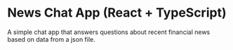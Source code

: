 # News Chat App (React + TypeScript)

A simple chat app that answers questions about recent financial news based on data from a json file.
